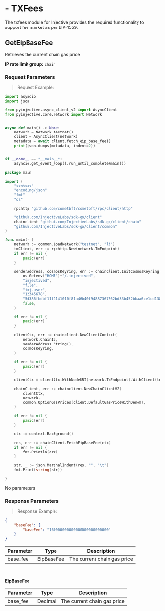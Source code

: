 # - TXFees

The txfees module for Injective provides the required functionality to support fee market as per EIP-1559.


## GetEipBaseFee

Retrieves the current chain gas price

**IP rate limit group:** `chain`

### Request Parameters
> Request Example:

<!-- MARKDOWN-AUTO-DOCS:START (CODE:src=../../tmp-python-sdk/examples/chain_client/txfees/query/1_GetEipBaseFee.py) -->
<!-- The below code snippet is automatically added from ../../tmp-python-sdk/examples/chain_client/txfees/query/1_GetEipBaseFee.py -->
```py
import asyncio
import json

from pyinjective.async_client_v2 import AsyncClient
from pyinjective.core.network import Network


async def main() -> None:
    network = Network.testnet()
    client = AsyncClient(network)
    metadata = await client.fetch_eip_base_fee()
    print(json.dumps(metadata, indent=2))


if __name__ == "__main__":
    asyncio.get_event_loop().run_until_complete(main())
```
<!-- MARKDOWN-AUTO-DOCS:END -->

<!-- MARKDOWN-AUTO-DOCS:START (CODE:src=../../tmp-go-sdk/examples/chain/txfees/query/1_GetEipBaseFee/example.go) -->
<!-- The below code snippet is automatically added from ../../tmp-go-sdk/examples/chain/txfees/query/1_GetEipBaseFee/example.go -->
```go
package main

import (
	"context"
	"encoding/json"
	"fmt"
	"os"

	rpchttp "github.com/cometbft/cometbft/rpc/client/http"

	"github.com/InjectiveLabs/sdk-go/client"
	chainclient "github.com/InjectiveLabs/sdk-go/client/chain"
	"github.com/InjectiveLabs/sdk-go/client/common"
)

func main() {
	network := common.LoadNetwork("testnet", "lb")
	tmClient, err := rpchttp.New(network.TmEndpoint)
	if err != nil {
		panic(err)
	}

	senderAddress, cosmosKeyring, err := chainclient.InitCosmosKeyring(
		os.Getenv("HOME")+"/.injectived",
		"injectived",
		"file",
		"inj-user",
		"12345678",
		"5d386fbdbf11f1141010f81a46b40f94887367562bd33b452bbaa6ce1cd1381e", // keyring will be used if pk not provided
		false,
	)

	if err != nil {
		panic(err)
	}

	clientCtx, err := chainclient.NewClientContext(
		network.ChainId,
		senderAddress.String(),
		cosmosKeyring,
	)

	if err != nil {
		panic(err)
	}

	clientCtx = clientCtx.WithNodeURI(network.TmEndpoint).WithClient(tmClient)

	chainClient, err := chainclient.NewChainClientV2(
		clientCtx,
		network,
		common.OptionGasPrices(client.DefaultGasPriceWithDenom),
	)

	if err != nil {
		panic(err)
	}

	ctx := context.Background()

	res, err := chainClient.FetchEipBaseFee(ctx)
	if err != nil {
		fmt.Println(err)
	}

	str, _ := json.MarshalIndent(res, "", "\t")
	fmt.Print(string(str))

}
```
<!-- MARKDOWN-AUTO-DOCS:END -->

No parameters

### Response Parameters
> Response Example:

``` json
{
    "baseFee": {
        "baseFee": "160000000000000000000000000"
    }
}
```

<!-- MARKDOWN-AUTO-DOCS:START (JSON_TO_HTML_TABLE:src=./source/json_tables/chain/txfees/queryEipBaseFeeResponse.json) -->
<table class="JSON-TO-HTML-TABLE"><thead><tr><th class="parameter-th">Parameter</th><th class="type-th">Type</th><th class="description-th">Description</th></tr></thead><tbody ><tr ><td class="parameter-td td_text">base_fee</td><td class="type-td td_text">EipBaseFee</td><td class="description-td td_text">The current chain gas price</td></tr></tbody></table>
<!-- MARKDOWN-AUTO-DOCS:END -->

<br/>

**EipBaseFee**

<!-- MARKDOWN-AUTO-DOCS:START (JSON_TO_HTML_TABLE:src=./source/json_tables/chain/txfees/eipBaseFee.json) -->
<table class="JSON-TO-HTML-TABLE"><thead><tr><th class="parameter-th">Parameter</th><th class="type-th">Type</th><th class="description-th">Description</th></tr></thead><tbody ><tr ><td class="parameter-td td_text">base_fee</td><td class="type-td td_text">Decimal</td><td class="description-td td_text">The current chain gas price</td></tr></tbody></table>
<!-- MARKDOWN-AUTO-DOCS:END -->

